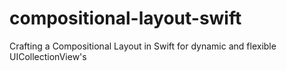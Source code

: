 # compositional-layout-swift
Crafting a Compositional Layout in Swift for dynamic and flexible UICollectionView's
